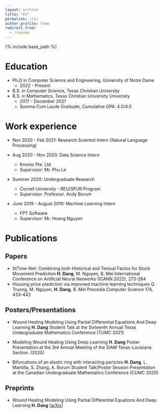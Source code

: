 ```yaml
---
layout: archive
title: "CV"
permalink: /cv/
author_profile: true
redirect_from:
  - /resume
---
```


{% include base_path %}

Education
======
* Ph.D in Computer Science and Engineering, University of Notre Dame
  * 2022 - Present
* B.S. in Computer Science, Texas Christian University
* B.S. in Mathematics, Texas Christian University University
  * 2017 - December 2021
  * Summa Cum Laude Graduate, Cumulative GPA: 4.0/4.0

Work experience
======
* Nov 2020 - Feb 2021: Research Scientist Intern (Natural Language Processing)
* Aug 2020 - Nov 2020: Data Science Intern
  * Knorex Pte. Ltd
  * Supervisor: Mr. Phu Le

* Summer 2020: Undergraduate Research
  * Cornell University - REU/SPUR Program
  * Supervisor: Professor. Andy Borum

* June 2019 - August 2019: Machine Learning Intern
  * FPT Software
  * Supervisor: Mr. Hoang Nguyen

Publications
======

Papers
------

* StTime-Net: Combining both Historical and Textual Factos for Stock Movement Prediction
  **H. Dang**, M. Nguyen, B. Mei
  International Conference on Artificial Neural Networks (ICANN 2022), 273-284
* Housing price prediction via improved machine learning techniques
Q. Truong, M. Nguyen, **H. Dang**, B. Mei
  Precedia Computer Science 174, 433-442

Posters/Presentations
------
* Wound Healing Modeling Using Partial Differential Equations And Deep Learning
  **H. Dang**
  Student Talk at the Sixteenth Annual Texas Undergraduate Mathematics Conference (TUMC 2021)

* Modeling Wound Healing Using Deep Learning 
  **H. Dang**
  Poster Presentation at the 3rd Annual Meeting of the SIAM Texas-Louisiana Section. (2020)

* Bifurcations of an elastic ring with interacting particles
  **H. Dang**, L. Mantilla, S. Zhang, A. Borum
  Student Talk/Poster Session Presentation at the Canadian Undergraduate Mathematics Conference (CUMC 2020)

Preprints
------
* Wound Healing Modeling Using Partial Differential Equations And Deep Learning
  **H. Dang**
  [[arXiv](https://arxiv.org/abs/2111.15632)]